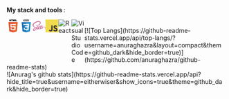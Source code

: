 
<!-- **eitherwiser/eitherwiser** is a ✨ _special_ ✨ repository because its `README.md` (this file) appears on your GitHub profile. -->

<b>My stack and tools </b>:

<img align="left" alt="HTML5" width="30px" src="https://raw.githubusercontent.com/github/explore/80688e429a7d4ef2fca1e82350fe8e3517d3494d/topics/html/html.png" /> 
<img align="left" alt="CSS3" width="30px" src="https://raw.githubusercontent.com/github/explore/80688e429a7d4ef2fca1e82350fe8e3517d3494d/topics/css/css.png" /> 
<img align="left" alt="Sass" width="30px" src="https://raw.githubusercontent.com/github/explore/80688e429a7d4ef2fca1e82350fe8e3517d3494d/topics/sass/sass.png" />
<img align="left" alt="JavaScript" width="30px" src="https://raw.githubusercontent.com/github/explore/80688e429a7d4ef2fca1e82350fe8e3517d3494d/topics/javascript/javascript.png" />
<!--<img align="left" alt="React" width="30px" src="https://raw.githubusercontent.com/github/explore/80688e429a7d4ef2fca1e82350fe8e3517d3494d/topics/react/react.png" />-->
<img align="left" alt="React" width="30px" src="https://reactjs.org/favicon.ico" />
<!--<img alt="Visual Studio Code" width="30px" src="https://raw.githubusercontent.com/github/explore/80688e429a7d4ef2fca1e82350fe8e3517d3494d/topics/visual-studio-code/visual-studio-code.png" /> -->
<img align="left" alt="Visual Studio Code" width="30px" src="https://code.visualstudio.com/favicon.ico" />

 <br/>
[![Top Langs](https://github-readme-stats.vercel.app/api/top-langs/?username=anuraghazra&layout=compact&theme=github_dark&hide_border=true)](https://github.com/anuraghazra/github-readme-stats)
 <br/>
![Anurag's github stats](https://github-readme-stats.vercel.app/api?hide_title=true&username=eitherwiser&show_icons=true&theme=github_dark&hide_border=true)
 <br/>






 
<!--
Here are some ideas to get you started:

- 🔭 I’m currently working on ...
- 🌱 I’m currently learning ...
- 👯 I’m looking to collaborate on ...
- 🤔 I’m looking for help with ...
- 💬 Ask me about ...
- 📫 How to reach me: ...
- 😄 Pronouns: ...
- ⚡ Fun fact: ...
-->
